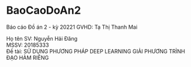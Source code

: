 # BaoCaoDoAn2

Báo cáo Đồ án 2 - kỳ 20221
GVHD: Tạ Thị Thanh Mai

Họ tên SV: Nguyễn Hải Đăng <br>
MSSV: 20185333 <br>
Đề tài: SỬ DỤNG PHƯƠNG PHÁP DEEP LEARNING GIẢI PHƯƠNG TRÌNH ĐẠO HÀM RIÊNG <br>
